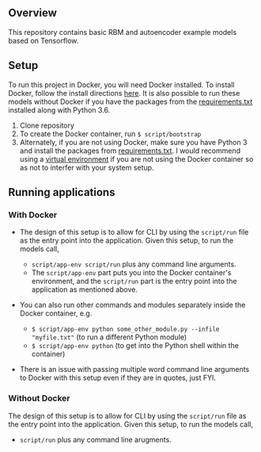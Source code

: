 ## Overview
This repository contains basic RBM and autoencoder example models based on Tensorflow.

## Setup
To run this project in Docker, you will need Docker installed. To install Docker, follow the install directions [here](https://docs.docker.com/install/). It is also possible to run these models without Docker if you have the packages from the [requirements.txt](./requirements.txt) installed along with Python 3.6.

1. Clone repository
2. To create the Docker container, run `$ script/bootstrap`
3. Alternately, if you are not using Docker, make sure you have Python 3 and install the packages from [requirements.txt](./requirements.txt). I would recommend using a [virtual environment](https://virtualenv.pypa.io/en/stable/) if you are not using the Docker container so as not to interfer with your system setup.

## Running applications
### With Docker
* The design of this setup is to allow for CLI by using the `script/run` file as the entry point into the application. Given this setup, to run the models call,
    * `script/app-env script/run` plus any command line arguments.
    * The `script/app-env` part puts you into the Docker container's environment, and the `script/run` part is the entry point into the application as mentioned above.

* You can also run other commands and modules separately inside the Docker container, e.g.
    * `$ script/app-env python some_other_module.py --infile "myfile.txt"` (to run a different Python module)
    * `$ script/app-env python` (to get into the Python shell within the container)

* There is an issue with passing multiple word command line arguments to Docker with this setup even if they are in quotes, just FYI.

### Without Docker
The design of this setup is to allow for CLI by using the `script/run` file as the entry point into the application. Given this setup, to run the models call,
  * `script/run` plus any command line arugments.
